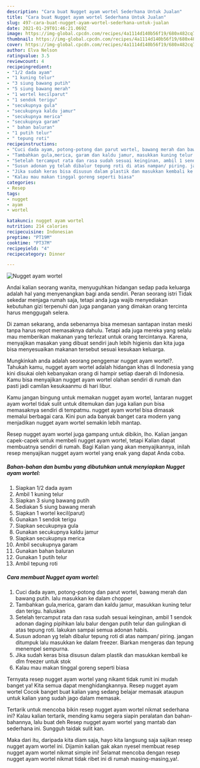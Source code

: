 ```yaml
---
description: "Cara buat Nugget ayam wortel Sederhana Untuk Jualan"
title: "Cara buat Nugget ayam wortel Sederhana Untuk Jualan"
slug: 497-cara-buat-nugget-ayam-wortel-sederhana-untuk-jualan
date: 2021-01-29T01:46:21.069Z
image: https://img-global.cpcdn.com/recipes/4a1114d140b56f19/680x482cq70/nugget-ayam-wortel-foto-resep-utama.jpg
thumbnail: https://img-global.cpcdn.com/recipes/4a1114d140b56f19/680x482cq70/nugget-ayam-wortel-foto-resep-utama.jpg
cover: https://img-global.cpcdn.com/recipes/4a1114d140b56f19/680x482cq70/nugget-ayam-wortel-foto-resep-utama.jpg
author: Elva Nelson
ratingvalue: 3.5
reviewcount: 4
recipeingredient:
- "1/2 dada ayam"
- "1 kuning telur"
- "3 siung bawang putih"
- "5 siung bawang merah"
- "1 wortel kecilparut"
- "1 sendok terigu"
- "secukupnya gula"
- "secukupnya kaldu jamur"
- "secukupnya merica"
- "secukupnya garam"
- " bahan baluran"
- "1 putih telur"
- " tepung roti"
recipeinstructions:
- "Cuci dada ayam, potong-potong dan parut wortel, bawang merah dan bawang putih. lalu masukkan ke dalam chopper"
- "Tambahkan gula,merica, garam dan kaldu jamur, masukkan kuning telur dan terigu. haluskan"
- "Setelah tercamput rata dan rasa sudah sesuai keinginan, ambil 1 sendok adonan daging pipihkan lalu balur dengan putih telur dan gulingkan di atas tepung roti. lakukan sampai semua adonan habis."
- "Susun adonan yg telah dibalur tepung roti di atas nampan/ piring. jangan ditumpuk lalu masukkan ke dalam freezer. Biarkan mengeras dan tepung menempel sempurna."
- "Jika sudah keras bisa disusun dalam plastik dan masukkan kembali ke dlm freezer untuk stok"
- "Kalau mau makan tinggal goreng seperti biasa"
categories:
- Resep
tags:
- nugget
- ayam
- wortel

katakunci: nugget ayam wortel 
nutrition: 214 calories
recipecuisine: Indonesian
preptime: "PT19M"
cooktime: "PT37M"
recipeyield: "4"
recipecategory: Dinner

---
```



![Nugget ayam wortel](https://img-global.cpcdn.com/recipes/4a1114d140b56f19/680x482cq70/nugget-ayam-wortel-foto-resep-utama.jpg)

Andai kalian seorang wanita, menyuguhkan hidangan sedap pada keluarga adalah hal yang menyenangkan bagi anda sendiri. Peran seorang istri Tidak sekedar menjaga rumah saja, tetapi anda juga wajib menyediakan kebutuhan gizi terpenuhi dan juga panganan yang dimakan orang tercinta harus menggugah selera.

Di zaman  sekarang, anda sebenarnya bisa memesan santapan instan meski tanpa harus repot memasaknya dahulu. Tetapi ada juga mereka yang selalu mau memberikan makanan yang terlezat untuk orang tercintanya. Karena, menyajikan masakan yang dibuat sendiri jauh lebih higienis dan kita juga bisa menyesuaikan makanan tersebut sesuai kesukaan keluarga. 



Mungkinkah anda adalah seorang penggemar nugget ayam wortel?. Tahukah kamu, nugget ayam wortel adalah hidangan khas di Indonesia yang kini disukai oleh kebanyakan orang di hampir setiap daerah di Indonesia. Kamu bisa menyajikan nugget ayam wortel olahan sendiri di rumah dan pasti jadi camilan kesukaanmu di hari libur.

Kamu jangan bingung untuk memakan nugget ayam wortel, lantaran nugget ayam wortel tidak sulit untuk ditemukan dan juga kalian pun bisa memasaknya sendiri di tempatmu. nugget ayam wortel bisa dimasak memalui berbagai cara. Kini pun ada banyak banget cara modern yang menjadikan nugget ayam wortel semakin lebih mantap.

Resep nugget ayam wortel juga gampang untuk dibikin, lho. Kalian jangan capek-capek untuk membeli nugget ayam wortel, tetapi Kalian dapat membuatnya sendiri di rumah. Bagi Kalian yang akan menyajikannya, inilah resep menyajikan nugget ayam wortel yang enak yang dapat Anda coba.

<!--inarticleads1-->

##### Bahan-bahan dan bumbu yang dibutuhkan untuk menyiapkan Nugget ayam wortel:

1. Siapkan 1/2 dada ayam
1. Ambil 1 kuning telur
1. Siapkan 3 siung bawang putih
1. Sediakan 5 siung bawang merah
1. Siapkan 1 wortel kecil(parut)
1. Gunakan 1 sendok terigu
1. Siapkan secukupnya gula
1. Gunakan secukupnya kaldu jamur
1. Siapkan secukupnya merica
1. Ambil secukupnya garam
1. Gunakan  bahan baluran
1. Gunakan 1 putih telur
1. Ambil  tepung roti




<!--inarticleads2-->

##### Cara membuat Nugget ayam wortel:

1. Cuci dada ayam, potong-potong dan parut wortel, bawang merah dan bawang putih. lalu masukkan ke dalam chopper
1. Tambahkan gula,merica, garam dan kaldu jamur, masukkan kuning telur dan terigu. haluskan
1. Setelah tercamput rata dan rasa sudah sesuai keinginan, ambil 1 sendok adonan daging pipihkan lalu balur dengan putih telur dan gulingkan di atas tepung roti. lakukan sampai semua adonan habis.
1. Susun adonan yg telah dibalur tepung roti di atas nampan/ piring. jangan ditumpuk lalu masukkan ke dalam freezer. Biarkan mengeras dan tepung menempel sempurna.
1. Jika sudah keras bisa disusun dalam plastik dan masukkan kembali ke dlm freezer untuk stok
1. Kalau mau makan tinggal goreng seperti biasa




Ternyata resep nugget ayam wortel yang nikamt tidak rumit ini mudah banget ya! Kita semua dapat menghidangkannya. Resep nugget ayam wortel Cocok banget buat kalian yang sedang belajar memasak ataupun untuk kalian yang sudah jago dalam memasak.

Tertarik untuk mencoba bikin resep nugget ayam wortel nikmat sederhana ini? Kalau kalian tertarik, mending kamu segera siapin peralatan dan bahan-bahannya, lalu buat deh Resep nugget ayam wortel yang mantab dan sederhana ini. Sungguh taidak sulit kan. 

Maka dari itu, daripada kita diam saja, hayo kita langsung saja sajikan resep nugget ayam wortel ini. Dijamin kalian gak akan nyesel membuat resep nugget ayam wortel nikmat simple ini! Selamat mencoba dengan resep nugget ayam wortel nikmat tidak ribet ini di rumah masing-masing,ya!.

